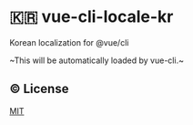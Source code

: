 # 🇰🇷 vue-cli-locale-kr

Korean localization for @vue/cli

~This will be automatically loaded by vue-cli.~

## :copyright: License

[MIT](http://opensource.org/licenses/MIT)
